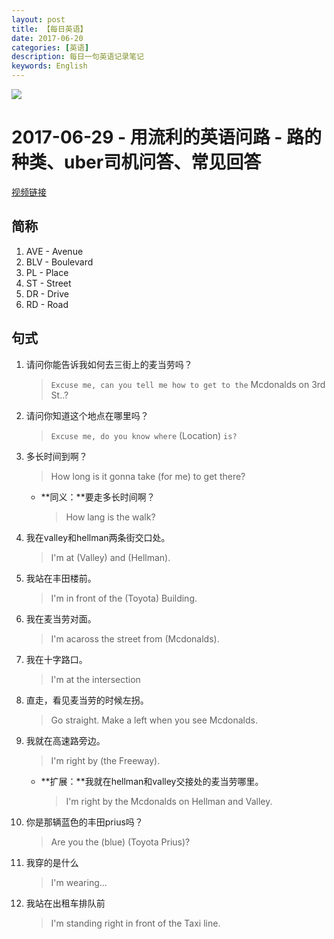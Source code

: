 ```yaml
---
layout: post
title: 【每日英语】
date: 2017-06-20
categories: [英语]
description: 每日一句英语记录笔记
keywords: English
---
```


![](http://img1.youzy.cn/content/media/thumbs/p00237901.jpeg)

# 2017-06-29 - 用流利的英语问路 - 路的种类、uber司机问答、常见回答

[视频链接](https://www.youtube.com/watch?v=aIiNLC3tdMw)

## 简称
1. AVE - Avenue  
1. BLV - Boulevard
1. PL - Place
1. ST - Street
1. DR - Drive
1. RD - Road

## 句式

1. 请问你能告诉我如何去三街上的麦当劳吗？
    > `Excuse me, can you tell me how to get to the` Mcdonalds on 3rd St..?
1. 请问你知道这个地点在哪里吗？
    > `Excuse me, do you know where` (Location) `is?`
1. 多长时间到啊？
    > How long is it gonna take (for me) to get there?
    * **同义：**要走多长时间啊？
        > How lang is the walk? 
1. 我在valley和hellman两条街交口处。
    > I'm at (Valley) and (Hellman).
1. 我站在丰田楼前。
    > I'm in front of the (Toyota) Building.
1. 我在麦当劳对面。
    > I'm acaross the street from (Mcdonalds).
1. 我在十字路口。
    > I'm at the intersection
1. 直走，看见麦当劳的时候左拐。
    > Go straight. Make a left when you see Mcdonalds.
1. 我就在高速路旁边。
    > I'm right by (the Freeway).
    * **扩展：**我就在hellman和valley交接处的麦当劳哪里。
        > I'm right by the Mcdonalds on Hellman and Valley.
1. 你是那辆蓝色的丰田prius吗？
    > Are you the (blue) (Toyota Prius)?
1. 我穿的是什么
    > I'm wearing...
1. 我站在出租车排队前
    > I'm standing right in front of the Taxi line.
